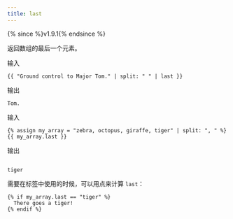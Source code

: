 ```yaml
---
title: last
---
```


{% since %}v1.9.1{% endsince %}

返回数组的最后一个元素。

输入
```liquid
{{ "Ground control to Major Tom." | split: " " | last }}
```

输出
```text
Tom.
```

输入
```liquid
{% assign my_array = "zebra, octopus, giraffe, tiger" | split: ", " %}
{{ my_array.last }}
```

输出
```text

tiger
```

需要在标签中使用的时候，可以用点来计算 `last`：

```liquid
{% if my_array.last == "tiger" %}
  There goes a tiger!
{% endif %}
```
